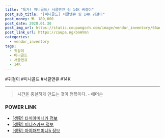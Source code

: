 ```yaml
--- 
title: "특가! 미니골드/ 서클앤큐 링 14K 귀걸이" 
post_sub_title: "[미니골드] 서클앤큐 링 14K 귀걸이" 
post_money: ₩. 189,000 
post_date: 2020.01.30 
post_img_url: https://static.coupangcdn.com/image/vendor_inventory/66ad/390d0c3aab33f0f4344dd83fb2eb6aea3c6aca03c14c1ecd8c5f7f3f411e.jpg 
post_link_url: https://coupa.ng/bnHVmn 
categories: 
  - vendor_inventory 
tags: 
  - 귀걸이 
  - 미니골드 
  - 서클앤큐 
  - 14K 
--- 
```

  #귀걸이 #미니골드 #서클앤큐 #14K 
<hr> 

> 시간을 충실하게 만드는 것이 행복이다. - 에머슨 


### POWER LINK

* <a href="https://blog.naver.com/fash111/221768293637" target="_blank"> [생활] 타미야미니카 정보 </a>
* <a href="https://blog.naver.com/santokki14/221765350690" target="_blank"> [생활] 미니스카프 정보 </a>
* <a href="https://blog.naver.com/sakai111/221761388410" target="_blank"> [생활] 아이패드미니5 정보 </a>
